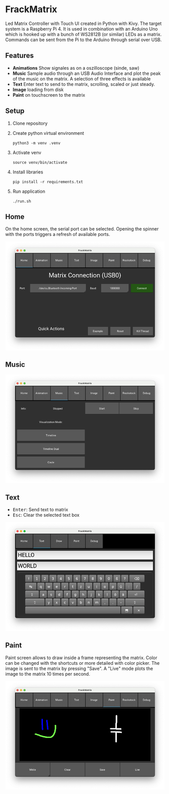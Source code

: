# FrackMatrix
Led Matrix Controller with Touch UI created in Python with Kivy. The target system is a Raspberry Pi 4. It is used in combination with an Arduino Uno which is hooked up with a bunch of WS2812B (or similar) LEDs as a matrix. Commands can be sent from the Pi to the Arduino through serial over USB.

## Features

- **Animations** Show signales as on a oszilloscope (sinde, saw)
- **Music** Sample audio through an USB Audio Interface and plot the peak of the music on the matrix. A selection of three effects is available
- **Text** Enter text to send to the matrix, scrolling, scaled or just steady.
- **Image** loading from disk
- **Paint** on touchscreen to the matrix

## Setup

1. Clone repository

2. Create python virtual environment
   ```shell
   python3 -m venv .venv
   ```

3. Activate venv
   ```shell
   source venv/bin/activate
   ```

4. Install libraries
   ```shell
   pip install -r requirements.txt
   ```

5. Run application

   ```shell
   ./run.sh
   ```

   

## Home

On the home screen, the serial port can be selected. Opening the spinner with the ports triggers a refresh of available ports.

![Home Screen](./assets/home-screen.png)

## Music



![Music Screen](./assets/music-screen.png)

## Text

- <kbd>Enter</kbd>: Send text to matrix
- <kbd>Esc</kbd>: Clear the selected text box

<img src="./assets/text-screen.png" alt="Text Screen" style="zoom: 67%;" />

## Paint

Paint screen allows to draw inside a frame representing the matrix. Color can be changed with the shortcuts or more detailed with color picker. The image is sent to the matrix by pressing "Save". A "Live" mode plots the image to the matrix 10 times per second.

![CleanShot 2024-05-21 at 08.06.58](./assets/paint-screen.png)
